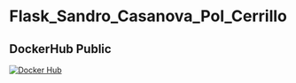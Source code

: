 # Flask_Sandro_Casanova_Pol_Cerrillo











## DockerHub Public
[![Docker Hub](https://img.shields.io/badge/Docker%20Hub-0db7ed?style=for-the-badge&logo=docker&logoColor=white)](https://hub.docker.com/repository/docker/polcerrillo/flask_sandro_casanova_pol_cerrillo_uf2_m09/tags)
